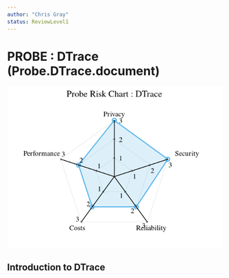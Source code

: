 ```yaml
---
author: "Chris Gray"
status: ReviewLevel1
---
```


# PROBE : DTrace (Probe.DTrace.document)

![image](../../orig_media/Risk.DTrace.png)

## Introduction to DTrace
